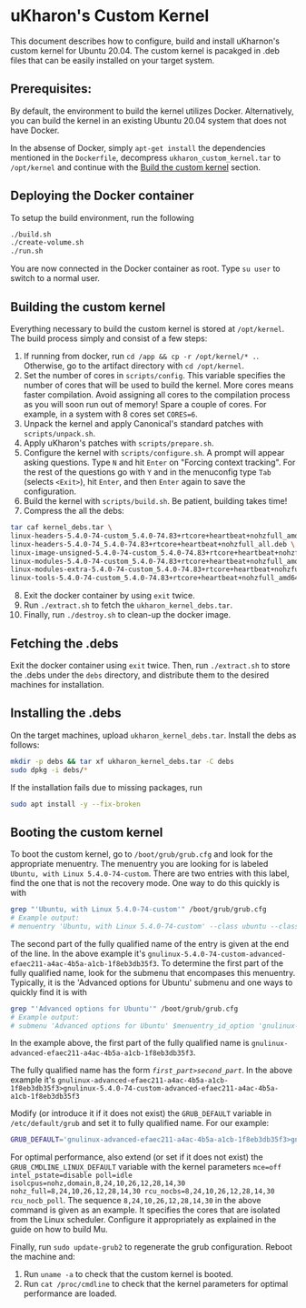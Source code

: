 # uKharon's Custom Kernel

This document describes how to configure, build and install uKharnon's custom kernel for Ubuntu 20.04.
The custom kernel is pacakged in .deb files that can be easily installed on your target system.

## Prerequisites:
By default, the environment to build the kernel utilizes Docker. Alternatively, you can build the kernel in an existing Ubuntu 20.04 system that does not have Docker. 

In the absense of Docker, simply `apt-get install` the dependencies mentioned in the `Dockerfile`, decompress `ukharon_custom_kernel.tar` to `/opt/kernel` and continue with the [Build the custom kernel](#build-the-custom-kernel) section.

## Deploying the Docker container
To setup the build environment, run the following
```sh
./build.sh
./create-volume.sh
./run.sh
````
You are now connected in the Docker container as root. Type `su user` to switch to a normal user.

## Building the custom kernel
Everything necessary to build the custom kernel is stored at `/opt/kernel`.
The build process simply and consist of a few steps:
1. If running from docker, run `cd /app && cp -r /opt/kernel/* .`. Otherwise, go to the artifact directory with `cd /opt/kernel`.
2. Set the number of cores in `scripts/config`. This variable specifies the number of cores that will be used to build the kernel. More cores means faster compilation. Avoid assigning all cores to the compilation process as you will soon run out of memory! Spare a couple of cores. For example, in a system with 8 cores set `CORES=6`.
3. Unpack the kernel and apply Canonical's standard patches with `scripts/unpack.sh`.
4. Apply uKharon's patches with `scripts/prepare.sh`.
5. Configure the kernel with `scripts/configure.sh`. 
A prompt will appear asking questions. Type `N` and hit `Enter` on "Forcing context tracking". For the rest of the questions go with `Y` and in the menuconfig type `Tab` (selects `<Exit>`), hit `Enter`, and then `Enter` again to save the configuration. 
6. Build the kernel with `scripts/build.sh`. Be patient, building takes time!
7. Compress the all the debs:
```sh
tar caf kernel_debs.tar \
linux-headers-5.4.0-74-custom_5.4.0-74.83+rtcore+heartbeat+nohzfull_amd64.deb \
linux-headers-5.4.0-74_5.4.0-74.83+rtcore+heartbeat+nohzfull_all.deb \
linux-image-unsigned-5.4.0-74-custom_5.4.0-74.83+rtcore+heartbeat+nohzfull_amd64.deb \
linux-modules-5.4.0-74-custom_5.4.0-74.83+rtcore+heartbeat+nohzfull_amd64.deb \
linux-modules-extra-5.4.0-74-custom_5.4.0-74.83+rtcore+heartbeat+nohzfull_amd64.deb \
linux-tools-5.4.0-74-custom_5.4.0-74.83+rtcore+heartbeat+nohzfull_amd64.deb
```
8. Exit the docker container by using `exit` twice.
9. Run `./extract.sh` to fetch the `ukharon_kernel_debs.tar`.
10. Finally, run `./destroy.sh` to clean-up the docker image.

## Fetching the .debs
Exit the docker container using `exit` twice.
Then, run `./extract.sh` to store the .debs under the `debs` directory, and distribute them to the desired machines for installation.

## Installing the .debs
On the target machines, upload `ukharon_kernel_debs.tar`.
Install the debs as follows:
```sh
mkdir -p debs && tar xf ukharon_kernel_debs.tar -C debs
sudo dpkg -i debs/*
```

If the installation fails due to missing packages, run
```sh
sudo apt install -y --fix-broken
```

## Booting the custom kernel
To boot the custom kernel, go to `/boot/grub/grub.cfg` and look for the appropriate menuentry.
The menuentry you are looking for is labeled `Ubuntu, with Linux 5.4.0-74-custom`. There are two entries with this label, find the one that is not the recovery mode.
One way to do this quickly is with
```sh
grep "'Ubuntu, with Linux 5.4.0-74-custom'" /boot/grub/grub.cfg
# Example output:
# menuentry 'Ubuntu, with Linux 5.4.0-74-custom' --class ubuntu --class gnu-linux --class gnu --class os $menuentry_id_option 'gnulinux-5.4.0-74-custom-advanced-efaec211-a4ac-4b5a-a1cb-1f8eb3db35f3' {
```
The second part of the fully qualified name of the entry is given at the end of the line. In the above example it's `gnulinux-5.4.0-74-custom-advanced-efaec211-a4ac-4b5a-a1cb-1f8eb3db35f3`.
To determine the first part of the fully qualified name, look for the submenu that encompases this menuentry. Typically, it is the 'Advanced options for Ubuntu' submenu and one ways to quickly find it is with
```sh
grep "'Advanced options for Ubuntu'" /boot/grub/grub.cfg
# Example output:
# submenu 'Advanced options for Ubuntu' $menuentry_id_option 'gnulinux-advanced-efaec211-a4ac-4b5a-a1cb-1f8eb3db35f3' {
```
In the example above, the first part of the fully qualified name is `gnulinux-advanced-efaec211-a4ac-4b5a-a1cb-1f8eb3db35f3`.

The fully qualified name has the form *`first_part`*`>`*`second_part`*. In the above example it's
`gnulinux-advanced-efaec211-a4ac-4b5a-a1cb-1f8eb3db35f3>gnulinux-5.4.0-74-custom-advanced-efaec211-a4ac-4b5a-a1cb-1f8eb3db35f3`

Modify (or introduce it if it does not exist) the `GRUB_DEFAULT` variable in `/etc/default/grub` and set it to fully qualified name. For our example:
```sh
GRUB_DEFAULT='gnulinux-advanced-efaec211-a4ac-4b5a-a1cb-1f8eb3db35f3>gnulinux-5.4.0-74-custom-advanced-efaec211-a4ac-4b5a-a1cb-1f8eb3db35f3'
```
For optimal performance, also extend (or set if it does not exist) the `GRUB_CMDLINE_LINUX_DEFAULT` variable with the kernel parameters
`mce=off intel_pstate=disable poll=idle isolcpus=nohz,domain,8,24,10,26,12,28,14,30 nohz_full=8,24,10,26,12,28,14,30 rcu_nocbs=8,24,10,26,12,28,14,30 rcu_nocb_poll`.
The sequence `8,24,10,26,12,28,14,30` in the above command is given as an example. It specifies the cores that are isolated from the Linux scheduler. Configure it appropriately as explained in the guide on how to build Mu.

Finally, run `sudo update-grub2` to regenerate the grub configuration. Reboot the machine and:
1. Run `uname -a` to check that the custom kernel is booted.
2. Run `cat /proc/cmdline` to check that the kernel parameters for optimal performance are loaded.
